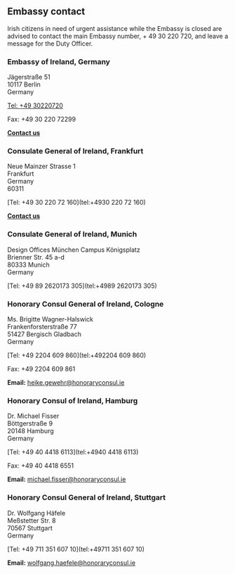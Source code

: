 ## Embassy contact

Irish citizens in need of urgent assistance while the Embassy is closed are advised to contact the main Embassy number, + 49 30 220 720, and leave a message for the Duty Officer.

### Embassy of Ireland, Germany

Jägerstraße 51   
10117 Berlin   
Germany

[Tel: +49 30220720](tel:+4930220720)

Fax: +49 30 220 72299

[**Contact us**](/en/germany/berlin/contact/)

### Consulate General of Ireland, Frankfurt

Neue Mainzer Strasse 1   
Frankfurt   
Germany   
60311

[Tel: +49 30 220 72 160](tel:+4930 220 72 160)

[**Contact us**](/en/germany/frankfurt/contact/)

### Consulate General of Ireland, Munich

Design Offices München Campus Königsplatz   
Brienner Str. 45 a-d   
80333 Munich   
Germany

[Tel: +49 89 2620173 305](tel:+4989 2620173 305)

### Honorary Consul General of Ireland, Cologne

Ms. Brigitte Wagner-Halswick   
Frankenforsterstraße 77   
51427 Bergisch Gladbach   
Germany

[Tel: +49 2204 609 860](tel:+492204 609 860)

Fax: +49 2204 609 861

**Email:** [heike.gewehr@honoraryconsul.ie](mailto:heike.gewehr@honoraryconsul.ie)

### Honorary Consul of Ireland, Hamburg

Dr. Michael Fisser   
Böttgerstraße 9   
20148 Hamburg   
Germany

[Tel: +49 40 4418 6113](tel:+4940 4418 6113)

Fax: +49 40 4418 6551

**Email:** [michael.fisser@honoraryconsul.ie](mailto:michael.fisser@honoraryconsul.ie)

### Honorary Consul General of Ireland, Stuttgart

Dr. Wolfgang Häfele   
Meßstetter Str. 8   
70567 Stuttgart   
Germany

[Tel: +49 711 351 607 10](tel:+49711 351 607 10)

**Email:** [wolfgang.haefele@honoraryconsul.ie](mailto:wolfgang.haefele@honoraryconsul.ie)